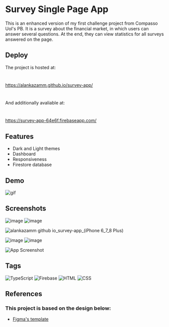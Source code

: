 
# Survey Single Page App


This is an enhanced version of my first challenge project from Compasso Uol's PB. It is a survey about the financial market, in which users can answer several questions. At the end, they can view statistics for all surveys answered on the page.

## Deploy

The project is hosted at: 
#
https://alankazamm.github.io/survey-app/
#

And additionally avaliable at: 
#
https://survey-app-64e6f.firebaseapp.com/


## Features

- Dark and Light themes
- Dashboard
- Responsiveness
- Firestore database


## Demo

 ![gif](https://user-images.githubusercontent.com/61434161/234011691-4514731f-b8b1-44b8-a44c-2ca0e753e81c.gif)

## Screenshots
![image](https://user-images.githubusercontent.com/61434161/234017706-6cb21b22-39f7-4591-a6b8-e1097c8b14ea.png)
![image](https://user-images.githubusercontent.com/61434161/234017805-8959a017-4aa6-4a31-b08f-a610171c207e.png)

![alankazamm github io_survey-app_(iPhone 6_7_8 Plus)](https://user-images.githubusercontent.com/61434161/234019449-ff1c55c9-f0e8-4cba-86c6-d2eefa2c2bc1.png)

![image](https://user-images.githubusercontent.com/61434161/234018013-a03de70e-482f-42e4-9d1b-d4d08b529469.png)
![image](https://user-images.githubusercontent.com/61434161/234018147-b14ccd17-3c58-4fc8-b9bf-2123cf312c06.png)

![App Screenshot](https://user-images.githubusercontent.com/61434161/234017468-adff82b8-7411-45fd-8775-0b2539b6dd74.png)


## Tags

![TypeScript](https://img.shields.io/badge/TypeScript-007ACC?style=for-the-badge&logo=typescript&logoColor=white)
![Firebase](https://img.shields.io/badge/firebase-%23039BE5.svg?style=for-the-badge&logo=firebase)
![HTML](https://img.shields.io/badge/HTML5-E34F26?style=for-the-badge&logo=html5&logoColor=white)
![CSS](https://img.shields.io/badge/CSS3-1572B6?style=for-the-badge&logo=css3&logoColor=white)



## References
### This project is based on the design below:
 - [Figma's template](https://www.figma.com/file/5I2a5ibNzVl3B0IyLnvKp3/survey-form---desktop-type-(Community)-(Copy)?node-id=0%3A1&t=0XdWBLZcmv504ow4-0)
 
